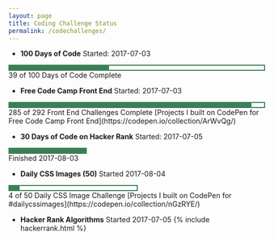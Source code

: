 ```yaml
---
layout: page
title: Coding Challenge Status
permalink: /codechallenges/
---
```



+ **100 Days of Code**
Started: 2017-07-03
<div style = "width: 100%; height: 8px; border: 2px; border-style: solid; border-color: #3a7f57;">
  <div style = "width: 39%; height: 8px; background-color: #3a7f57;">
  </div>
</div>
39 of 100 Days of Code Complete

+ **Free Code Camp Front End**
Started: 2017-07-03
<div style = "width: 100%; height: 8px; border: 2px; border-style: solid; border-color: #3a7f57;">
  <div style = "width: 95%; height: 8px; background-color: #3a7f57;">
  </div>
</div>
285 of 292 Front End Challenges Complete
[Projects I built on CodePen for Free Code Camp Front End](https://codepen.io/collection/ArWvQg/)

+ **30 Days of Code on Hacker Rank**
Started: 2017-07-05
<div style = "width: 30%; height: 8px; border: 2px; border-style: solid; border-color: #3a7f57;">
  <div style = "width: 100%; height: 8px; background-color: #3a7f57;">
  </div>   
</div>
Finished 2017-08-03


+ **Daily CSS Images (50)**
Started 2017-08-04    
<div style = "width: 50%; height: 8px; border: 2px; border-style: solid; border-color: #3a7f57;">
  <div style = "width: 8%; height: 8px; background-color: #3a7f57;">
  </div>   
</div>
4 of 50 Daily CSS Image Challenge
[Projects I built on CodePen for #dailycssimages](https://codepen.io/collection/nGzRYE/)

    
+ **Hacker Rank Algorithms**
Started 2017-07-05
{% include hackerrank.html %}